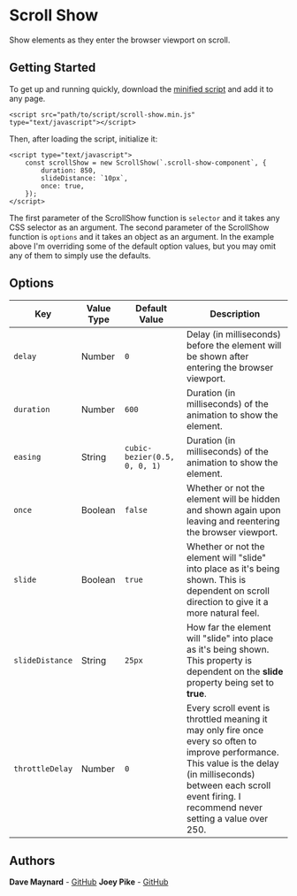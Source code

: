 # Scroll Show
Show elements as they enter the browser viewport on scroll.

## Getting Started
To get up and running quickly, download the <a id="raw-url" href="https://raw.githubusercontent.com/dmaynard24/scroll-show/master/dist/scroll-show.min.js" download>minified script</a> and add it to any page.

    <script src="path/to/script/scroll-show.min.js" type="text/javascript"></script>

Then, after loading the script, initialize it:

    <script type="text/javascript">
	    const scrollShow = new ScrollShow(`.scroll-show-component`, {
		    duration: 850,
		    slideDistance: `10px`,
		    once: true,
	    });
    </script>

The first parameter of the ScrollShow function is ``selector`` and it takes any CSS selector as an argument. The second parameter of the ScrollShow function is ``options`` and it takes an object as an argument. In the example above I'm overriding some of the default option values, but you may omit any of them to simply use the defaults.

## Options
| Key | Value Type | Default Value | Description |
|--|--|--|--|
| `delay` | Number | `0` | Delay (in milliseconds) before the element will be shown after entering the browser viewport. 
| `duration` | Number | `600` | Duration (in milliseconds) of the animation to show the element. 
| `easing` | String | `cubic-bezier(0.5, 0, 0, 1)` | Duration (in milliseconds) of the animation to show the element. 
| `once` | Boolean | `false` | Whether or not the element will be hidden and shown again upon leaving and reentering the browser viewport. 
| `slide` | Boolean | `true` | Whether or not the element will "slide" into place as it's being shown. This is dependent on scroll direction to give it a more natural feel. 
| `slideDistance` | String | `25px` | How far the element will "slide" into place as it's being shown. This property is dependent on the **slide** property being set to **true**.
| `throttleDelay` | Number | `0` | Every scroll event is throttled meaning it may only fire once every so often to improve performance. This value is the delay (in milliseconds) between each scroll event firing. I recommend never setting a value over 250.

## Authors
**Dave Maynard** - [GitHub](https://github.com/dmaynard24)
**Joey Pike** - [GitHub](https://github.com/jpike97)